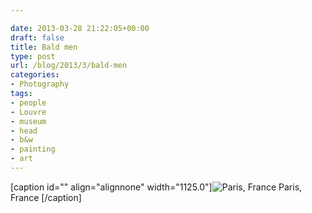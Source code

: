 ```yaml
---

date: 2013-03-28 21:22:05+00:00
draft: false
title: Bald men
type: post
url: /blog/2013/3/bald-men
categories:
- Photography
tags:
- people
- Louvre
- museum
- head
- b&w
- painting
- art
---
```


[caption id="" align="alignnone" width="1125.0"]![ Paris, France ](/images/2013-03-28-20133bald-men/20130227-R0013380.jpg)
 Paris, France [/caption]
